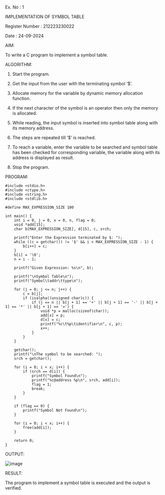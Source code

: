 Ex. No : 1

IMPLEMENTATION OF SYMBOL TABLE

Register Number : 212223230022

Date : 24-09-2024


AIM:

To write a C program to implement a symbol table.


ALGORITHM:

1. Start the program.
   
2. Get the input from the user with the terminating symbol ‘$’.
   
3. Allocate memory for the variable by dynamic memory allocation function.
   
4. If the next character of the symbol is an operator then only the memory is allocated.
   
5. While reading, the input symbol is inserted into symbol table along with its memory address.
    
6. The steps are repeated till ‘$’ is reached.
    
7. To reach a variable, enter the variable to be searched and symbol table has been checked for corresponding variable, the 
   variable along with its address is displayed as result.

8. Stop the program.




PROGRAM:
```
#include <stdio.h>
#include <ctype.h>
#include <string.h>
#include <stdlib.h>

#define MAX_EXPRESSION_SIZE 100

int main() {
    int i = 0, j = 0, x = 0, n, flag = 0;
    void *add[15];
    char b[MAX_EXPRESSION_SIZE], d[15], c, srch;

    printf("Enter the Expression terminated by $: ");
    while ((c = getchar()) != '$' && i < MAX_EXPRESSION_SIZE - 1) {
        b[i++] = c;
    }
    b[i] = '\0';
    n = i - 1;

    printf("Given Expression: %s\n", b);

    printf("\nSymbol Table\n");
    printf("Symbol\taddr\ttype\n");

    for (j = 0; j <= n; j++) {
        c = b[j];
        if (isalpha((unsigned char)c)) {
            if (j == n || b[j + 1] == '+' || b[j + 1] == '-' || b[j + 1] == '*' || b[j + 1] == '=') {
                void *p = malloc(sizeof(char));
                add[x] = p;
                d[x] = c;
                printf("%c\t%p\tidentifier\n", c, p);
                x++;
            }
        }
    }

    getchar();
    printf("\nThe symbol to be searched: ");
    srch = getchar();

    for (i = 0; i < x; i++) {
        if (srch == d[i]) {
            printf("Symbol Found\n");
            printf("%c@address %p\n", srch, add[i]);
            flag = 1;
            break;
        }
    }

    if (flag == 0) {
        printf("Symbol Not Found\n");
    }

    for (i = 0; i < x; i++) {
        free(add[i]);
    }

    return 0;
}
```



OUTPUT:

![image](https://github.com/user-attachments/assets/a6220674-928e-4148-a90c-98eca46dac17)



RESULT:

The program to implement a symbol table is executed and the output is verified.
